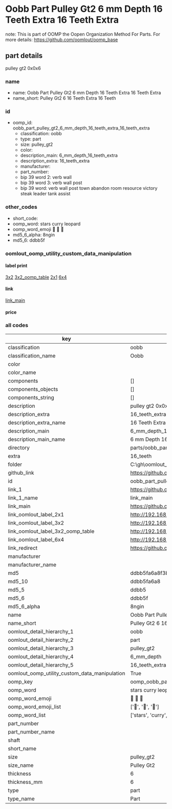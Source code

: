 # Oobb Part Pulley Gt2 6 mm Depth 16 Teeth Extra 16 Teeth Extra  

note: This is part of OOMP the Oopen Organization Method For Parts. For more details: https://github.com/oomlout/oomp_base

##  part details
  



pulley gt2 0x0x6



### name
* name: Oobb Part Pulley Gt2 6 mm Depth 16 Teeth Extra 16 Teeth Extra
* name_short: Pulley Gt2 6 16 Teeth Extra 16 Teeth
### id
* oomp_id: oobb_part_pulley_gt2_6_mm_depth_16_teeth_extra_16_teeth_extra
  * classification: oobb
  * type: part
  * size: pulley_gt2
  * color: 
  * description_main: 6_mm_depth_16_teeth_extra
  * description_extra: 16_teeth_extra
  * manufacturer: 
  * part_number: 
  * bip 39 word 2: verb wall
  * bip 39 word 3: verb wall post
  * bip 39 word: verb wall post town abandon room resource victory steak leader tank assist

### other_codes
* short_code: 
* oomp_word: stars curry leopard
* oomp_word_emoji :stars: :curry: :leopard:
* md5_6_alpha: 8ngin
* md5_6: ddbb5f






### oomlout_oomp_utility_custom_data_manipulation
#### label print
[3x2](http://192.168.1.245:1112/?label=oomp%208ngin)
[3x2_oomp_table](http://192.168.1.108:1112/?label=oomp%208ngin)
[2x1](http://192.168.1.242:1112/?label=oomp%208ngin)
[6x4](http://192.168.1.55:1112/?label=oomp%208ngin)    

#### link

[link_main](https://github.com/oomlout/oomlout_oobb_version_4_generated_parts/tree/main/navigation_oomp/oobb/part/pulley_gt2/6_mm_depth_16_teeth_extra/16_teeth_extra/part)                              

#### price







### all codes 
| key | value |  
| --- | --- |  
| classification | oobb |  
| classification_name | Oobb |  
| color |  |  
| color_name |  |  
| components | [] |  
| components_objects | [] |  
| components_string | [] |  
| description | pulley gt2 0x0x6 |  
| description_extra | 16_teeth_extra |  
| description_extra_name | 16 Teeth Extra |  
| description_main | 6_mm_depth_16_teeth_extra |  
| description_main_name | 6 mm Depth 16 Teeth Extra |  
| directory | parts/oobb_part_pulley_gt2_6_mm_depth_16_teeth_extra_16_teeth_extra |  
| extra | 16_teeth |  
| folder | C:\gh\oomlout_oobb_version_4_generated_parts\parts\oobb_part_pulley_gt2_6_mm_depth_16_teeth_extra_16_teeth_extra |  
| github_link | https://github.com/oomlout/oomlout_oomp_part_src/tree/main/parts/oobb_part_pulley_gt2_6_mm_depth_16_teeth_extra_16_teeth_extra |  
| id | oobb_part_pulley_gt2_6_mm_depth_16_teeth_extra_16_teeth_extra |  
| link_1 | https://github.com/oomlout/oomlout_oobb_version_4_generated_parts/tree/main/navigation_oomp/oobb/part/pulley_gt2/6_mm_depth_16_teeth_extra/16_teeth_extra/part |  
| link_1_name | link_main |  
| link_main | https://github.com/oomlout/oomlout_oobb_version_4_generated_parts/tree/main/navigation_oomp/oobb/part/pulley_gt2/6_mm_depth_16_teeth_extra/16_teeth_extra/part |  
| link_oomlout_label_2x1 | http://192.168.1.242:1112/?label=oomp%208ngin |  
| link_oomlout_label_3x2 | http://192.168.1.245:1112/?label=oomp%208ngin |  
| link_oomlout_label_3x2_oomp_table | http://192.168.1.108:1112/?label=oomp%208ngin |  
| link_oomlout_label_6x4 | http://192.168.1.55:1112/?label=oomp%208ngin |  
| link_redirect | https://github.com/oomlout/oomlout_oobb_version_4_generated_parts/tree/main/parts/oobb_pulley_gt2_06_ex_16_teeth |  
| manufacturer |  |  
| manufacturer_name |  |  
| md5 | ddbb5fa6a8f3b6f2ef800e65517daf94 |  
| md5_10 | ddbb5fa6a8 |  
| md5_5 | ddbb5 |  
| md5_6 | ddbb5f |  
| md5_6_alpha | 8ngin |  
| name | Oobb Part Pulley Gt2 6 mm Depth 16 Teeth Extra 16 Teeth Extra |  
| name_short | Pulley Gt2 6 16 Teeth Extra 16 Teeth |  
| oomlout_detail_hierarchy_1 | oobb |  
| oomlout_detail_hierarchy_2 | part |  
| oomlout_detail_hierarchy_3 | pulley_gt2 |  
| oomlout_detail_hierarchy_4 | 6_mm_depth |  
| oomlout_detail_hierarchy_5 | 16_teeth_extra |  
| oomlout_oomp_utility_custom_data_manipulation | True |  
| oomp_key | oomp_oobb_part_pulley_gt2_6_mm_depth_16_teeth_extra_16_teeth_extra |  
| oomp_word | stars curry leopard |  
| oomp_word_emoji | :stars: :curry: :leopard: |  
| oomp_word_emoji_list | [':stars:', ':curry:', ':leopard:'] |  
| oomp_word_list | ['stars', 'curry', 'leopard'] |  
| part_number |  |  
| part_number_name |  |  
| shaft |  |  
| short_name |  |  
| size | pulley_gt2 |  
| size_name | Pulley Gt2 |  
| thickness | 6 |  
| thickness_mm | 6 |  
| type | part |  
| type_name | Part |  
